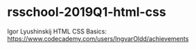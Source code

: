 # rsschool-2019Q1-html-css

Igor Lyushinskij
HTML CSS Basics: https://www.codecademy.com/users/IngvarOldd/achievements
